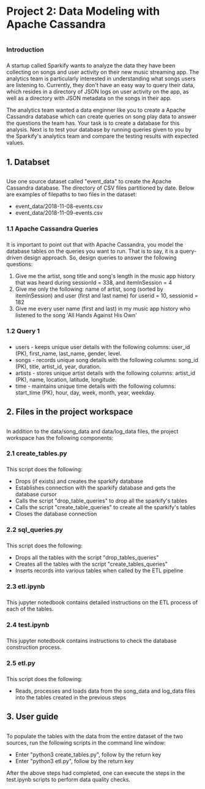 # Project 2: Data Modeling with Apache Cassandra <h1>
### Introduction <h3>
A startup called Sparkify wants to analyze the data they have been collecting on songs and user activity on their new music streaming app. The analytics team is particularly interested in understanding what songs users are listening to. Currently, they don't have an easy way to query their data, which resides in a directory of JSON logs on user activity on the app, as well as a directory with JSON metadata on the songs in their app.

The analytics team wanted a data enginner like you to create a Apache Cassandra database which can create queries on song play data to answer the questions the team has. Your task is to create a database for this analysis. Next is to test your database by running queries given to you by the Sparkify's analytics team and compare the testing results with expected values.

## 1. Databset <h2>
Use one source dataset called "event_data" to create the Apache Cassandra database. The directory of CSV files partitioned by date. Below are examples of filepaths to two files in the dataset:
* event_data/2018-11-08-events.csv
* event_data/2018-11-09-events.csv

### 1.1 Apache Cassandra Queries <h3>
It is important to point out that with Apache Cassandra, you model the database tables on the queries you want to run. That is to say, it is a query-driven design approach. So, design queries to answer the following questions:
1. Give me the artist, song title and song's length in the music app history that was heard during sessionId = 338, and itemInSession = 4
2. Give me only the following: name of artist, song (sorted by itemInSession) and user (first and last name) for userid = 10, sessionid = 182
3. Give me every user name (first and last) in my music app history who listened to the song 'All Hands Against His Own'
  
### 1.2 Query 1 <h3>
* users - keeps unique user details with the following columns: user_id (PK), first_name, last_name, gender, level.
* songs - records unique song details with the following columns: song_id (PK), title, artist_id, year, duration.
* artists - stores unique artist details with the following columns: artist_id (PK), name, location, latitude, longitude.
* time - maintains unique time details with the following columns: start_time (PK), hour, day, week, month, year, weekday.

## 2. Files in the project workspace <h2>
In addition to the data/song_data and data/log_data files, the project workspace has the following components:

### 2.1 create_tables.py <h3>
This script does the following:

* Drops (if exists) and creates the sparkify database
* Establishes connection with the sparkify database and gets the database cursor
* Calls the script "drop_table_queries" to drop all the sparkify's tables 
* Calls the script "create_table_queries" to create all the sparkify's tables
* Closes the database connection

### 2.2 sql_queries.py <h3>
This script does the following:

* Drops all the tables with the script "drop_tables_queries"
* Creates all the tables with the script "create_tables_queries"
* Inserts records into various tables when called by the ETL pipeline

### 2.3 etl.ipynb <h3>
This jupyter notedbook contains detailed instructions on the ETL process of each of the tables.

### 2.4 test.ipynb <h3>
This jupyter notedbook contains instructions to check the database construction process. 

### 2.5 etl.py <h3>
This script does the following:

* Reads, processes and loads data from the song_data and log_data files into the tables created in the previous steps

## 3. User guide <h2>
To populate the tables with the data from the entire dataset of the two sources, run the following scripts in the command line window:

* Enter "python3 create_tables.py", follow by the return key
* Enter "python3 etl.py", follow by the return key

After the above steps had completed, one can execute the steps in the test.ipynb scripts to perform data quality checks. 
